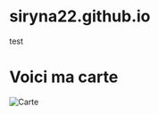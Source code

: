 # siryna22.github.io
test
<!-- index.html -->
<!DOCTYPE html>
<html>
<head>
  <meta charset="UTF-8">
  <title>Ma carte</title>
</head>
<body>
  <h1>Voici ma carte</h1>
  <img src="ma-carte.png" alt="Carte">
</body>
</html>

